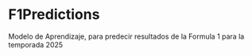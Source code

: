 # F1Predictions
Modelo de Aprendizaje, para predecir resultados de la Formula 1 para la temporada 2025

